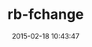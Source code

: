 ---
layout: post
title:  "rb-fchange"
repo:   "stereobooster/rb-fchange"
date:   2015-02-18 10:43:47
gemurl: http://github.com/stereobooster/rb-fchange
---